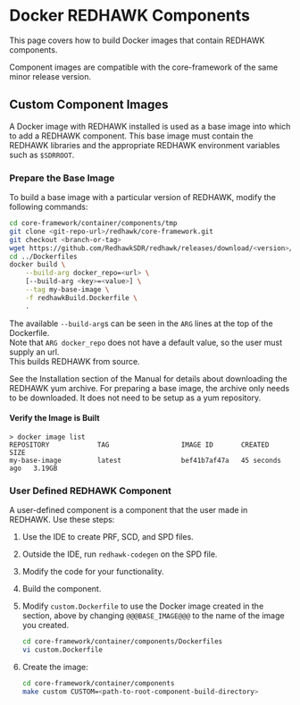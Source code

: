 # Docker REDHAWK Components
This page covers how to build Docker images that contain REDHAWK components.

Component images are compatible with the core-framework of the same minor release version.

## Custom Component Images
A Docker image with REDHAWK installed is used as a base image into which to add a REDHAWK component.
This base image must contain the REDHAWK libraries and the appropriate REDHAWK environment variables such as `$SDRROOT`.

### Prepare the Base Image
To build a base image with a particular version of REDHAWK, modify the following commands:
```sh
cd core-framework/container/components/tmp
git clone <git-repo-url>/redhawk/core-framework.git
git checkout <branch-or-tag>
wget https://github.com/RedhawkSDR/redhawk/releases/download/<version>/redhawk-yum-<version>-<dist>-<arch>.tar.gz
cd ../Dockerfiles
docker build \
    --build-arg docker_repo=<url> \
    [--build-arg <key>=<value>] \
    --tag my-base-image \
    -f redhawkBuild.Dockerfile \
    .
```
The available `--build-arg`s can be seen in the `ARG` lines at the top of the Dockerfile.  
Note that `ARG docker_repo` does not have a default value, so the user must supply an url.  
This builds REDHAWK from source.

See the Installation section of the Manual for details about downloading the REDHAWK yum archive.  For preparing a base image, the archive only needs to be downloaded.  It does not need to be setup as a yum repository.

####  Verify the Image is Built
```
> docker image list
REPOSITORY            TAG                  IMAGE ID       CREATED          SIZE
my-base-image         latest               bef41b7af47a   45 seconds ago   3.19GB
```

### User Defined REDHAWK Component
A user-defined component is a component that the user made in REDHAWK.  Use these steps:

1. Use the IDE to create PRF, SCD, and SPD files.
1. Outside the IDE, run `redhawk-codegen` on the SPD file.
1. Modify the code for your functionality.
1. Build the component.
1. Modify `custom.Dockerfile` to use the Docker image created in the section, above by changing `@@@BASE_IMAGE@@@` to the name of the image you created.

    ```bash
    cd core-framework/container/components/Dockerfiles
    vi custom.Dockerfile
    ```

1. Create the image:

    ```bash
    cd core-framework/container/components
    make custom CUSTOM=<path-to-root-component-build-directory>
    ```
